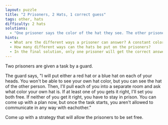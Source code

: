 ```yaml
---
layout: puzzle
title: "2 Prisoners, 2 Hats, 1 correct guess"
tags: other, hats
difficulty: 2 hats
solutions:
  - "One prisoner says the color of the hat they see. The other prisoner says the opposite of the color of the hat they see. This works because there are only two scenarios: Either both prisoners have the same hat color, or they each have a different hat color. One prisoner accounts for the first case, and one accounts for the second case."
hints:
  - What are the different ways a prisoner can answer? A constant color, a random color, the color that they see on the other person, or the opposite of the color they see on the other person.
  - How many different ways can the hats be put on the prisoners?
  - In the final solution, only one prisoner will get the correct answer.
---
```


Two prisoners are given a task by a guard.

The guard says, "I will put either a red hat or a blue hat on each of your heads. You won't be able to see your own hat color, but you can see the hat of the other person. Then, I'll pull each of you into a separate room and ask what color your own hat is. If at least one of you gets it right, I'll set you both free. If neither of you get it right, you have to stay in prison. You can come up with a plan now, but once the task starts, you aren't allowed to communicate in any way with eachother."

Come up with a strategy that will allow the prisoners to be set free.
